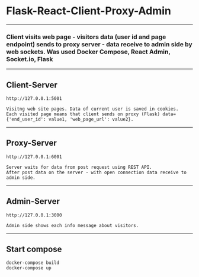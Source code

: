 # Flask-React-Client-Proxy-Admin
---
### Client visits web page - visitors data (user id and page endpoint) sends to proxy server - data receive to admin side by web sockets. Was used Docker Compose, React Admin, Socket.io, Flask
---
## Client-Server
```
http://127.0.0.1:5001
```
```
Visitng web site pages. Data of current user is saved in cookies. 
Each visited page means that client sends on proxy (Flask) data={'end_user_id': value1, 'web_page_url': value2}.
```
---
## Proxy-Server
```
http://127.0.0.1:6001
```
```
Server waits for data from post request using REST API.
After post data on the server - with open connection data receive to admin side. 
```
---
## Admin-Server
```
http://127.0.0.1:3000
```
```
Admin side shows each info message about visitors.
```
---
## Start compose
```
docker-compose build
docker-compose up
```
